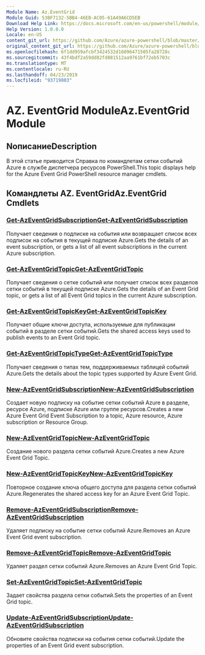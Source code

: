 ```yaml
---
Module Name: Az.EventGrid
Module Guid: 53BF7132-5BB4-46EB-AC05-61A49A6CD5EB
Download Help Link: https://docs.microsoft.com/en-us/powershell/module/az.eventgrid
Help Version: 1.0.0.0
Locale: en-US
content_git_url: https://github.com/Azure/azure-powershell/blob/master/src/EventGrid/EventGrid/help/Az.EventGrid.md
original_content_git_url: https://github.com/Azure/azure-powershell/blob/master/src/EventGrid/EventGrid/help/Az.EventGrid.md
ms.openlocfilehash: 6f1dd959afcbf3424532d16096471505fa28728c
ms.sourcegitcommit: 43f4bdf2a59dd82fd881512aa9761bf72eb5703c
ms.translationtype: MT
ms.contentlocale: ru-RU
ms.lasthandoff: 04/23/2019
ms.locfileid: "93719803"
---
```

# <span data-ttu-id="cd901-101">AZ. EventGrid Module</span><span class="sxs-lookup"><span data-stu-id="cd901-101">Az.EventGrid Module</span></span>
## <span data-ttu-id="cd901-102">Nописание</span><span class="sxs-lookup"><span data-stu-id="cd901-102">Description</span></span>
<span data-ttu-id="cd901-103">В этой статье приводится Справка по командлетам сетки событий Azure в службе диспетчера ресурсов PowerShell.</span><span class="sxs-lookup"><span data-stu-id="cd901-103">This topic displays help for the Azure Event Grid PowerShell resource manager cmdlets.</span></span>

## <span data-ttu-id="cd901-104">Командлеты AZ. EventGrid</span><span class="sxs-lookup"><span data-stu-id="cd901-104">Az.EventGrid Cmdlets</span></span>
### [<span data-ttu-id="cd901-105">Get-AzEventGridSubscription</span><span class="sxs-lookup"><span data-stu-id="cd901-105">Get-AzEventGridSubscription</span></span>](Get-AzEventGridSubscription.md)
<span data-ttu-id="cd901-106">Получает сведения о подписке на события или возвращает список всех подписок на события в текущей подписке Azure.</span><span class="sxs-lookup"><span data-stu-id="cd901-106">Gets the details of an event subscription, or gets a list of all event subscriptions in the current Azure subscription.</span></span>

### [<span data-ttu-id="cd901-107">Get-AzEventGridTopic</span><span class="sxs-lookup"><span data-stu-id="cd901-107">Get-AzEventGridTopic</span></span>](Get-AzEventGridTopic.md)
<span data-ttu-id="cd901-108">Получает сведения о сетке событий или получает список всех разделов сетки событий в текущей подписке Azure.</span><span class="sxs-lookup"><span data-stu-id="cd901-108">Gets the details of an Event Grid topic, or gets a list of all Event Grid topics in the current Azure subscription.</span></span>

### [<span data-ttu-id="cd901-109">Get-AzEventGridTopicKey</span><span class="sxs-lookup"><span data-stu-id="cd901-109">Get-AzEventGridTopicKey</span></span>](Get-AzEventGridTopicKey.md)
<span data-ttu-id="cd901-110">Получает общие ключи доступа, используемые для публикации событий в разделе сетки событий.</span><span class="sxs-lookup"><span data-stu-id="cd901-110">Gets the shared access keys used to publish events to an Event Grid topic.</span></span>

### [<span data-ttu-id="cd901-111">Get-AzEventGridTopicType</span><span class="sxs-lookup"><span data-stu-id="cd901-111">Get-AzEventGridTopicType</span></span>](Get-AzEventGridTopicType.md)
<span data-ttu-id="cd901-112">Получает сведения о типах тем, поддерживаемых таблицей событий Azure.</span><span class="sxs-lookup"><span data-stu-id="cd901-112">Gets the details about the topic types supported by Azure Event Grid.</span></span>

### [<span data-ttu-id="cd901-113">New-AzEventGridSubscription</span><span class="sxs-lookup"><span data-stu-id="cd901-113">New-AzEventGridSubscription</span></span>](New-AzEventGridSubscription.md)
<span data-ttu-id="cd901-114">Создает новую подписку на событие сетки событий Azure в разделе, ресурсе Azure, подписке Azure или группе ресурсов.</span><span class="sxs-lookup"><span data-stu-id="cd901-114">Creates a new Azure Event Grid Event Subscription to a topic, Azure resource, Azure subscription or Resource Group.</span></span>

### [<span data-ttu-id="cd901-115">New-AzEventGridTopic</span><span class="sxs-lookup"><span data-stu-id="cd901-115">New-AzEventGridTopic</span></span>](New-AzEventGridTopic.md)
<span data-ttu-id="cd901-116">Создание нового раздела сетки событий Azure.</span><span class="sxs-lookup"><span data-stu-id="cd901-116">Creates a new Azure Event Grid Topic.</span></span>

### [<span data-ttu-id="cd901-117">New-AzEventGridTopicKey</span><span class="sxs-lookup"><span data-stu-id="cd901-117">New-AzEventGridTopicKey</span></span>](New-AzEventGridTopicKey.md)
<span data-ttu-id="cd901-118">Повторное создание ключа общего доступа для раздела сетки событий Azure.</span><span class="sxs-lookup"><span data-stu-id="cd901-118">Regenerates the shared access key for an Azure Event Grid Topic.</span></span>

### [<span data-ttu-id="cd901-119">Remove-AzEventGridSubscription</span><span class="sxs-lookup"><span data-stu-id="cd901-119">Remove-AzEventGridSubscription</span></span>](Remove-AzEventGridSubscription.md)
<span data-ttu-id="cd901-120">Удаляет подписку на событие сетки событий Azure.</span><span class="sxs-lookup"><span data-stu-id="cd901-120">Removes an Azure Event Grid event subscription.</span></span>

### [<span data-ttu-id="cd901-121">Remove-AzEventGridTopic</span><span class="sxs-lookup"><span data-stu-id="cd901-121">Remove-AzEventGridTopic</span></span>](Remove-AzEventGridTopic.md)
<span data-ttu-id="cd901-122">Удаляет раздел сетки событий Azure.</span><span class="sxs-lookup"><span data-stu-id="cd901-122">Removes an Azure Event Grid Topic.</span></span>

### [<span data-ttu-id="cd901-123">Set-AzEventGridTopic</span><span class="sxs-lookup"><span data-stu-id="cd901-123">Set-AzEventGridTopic</span></span>](Set-AzEventGridTopic.md)
<span data-ttu-id="cd901-124">Задает свойства раздела сетки событий.</span><span class="sxs-lookup"><span data-stu-id="cd901-124">Sets the properties of an Event Grid topic.</span></span>

### [<span data-ttu-id="cd901-125">Update-AzEventGridSubscription</span><span class="sxs-lookup"><span data-stu-id="cd901-125">Update-AzEventGridSubscription</span></span>](Update-AzEventGridSubscription.md)
<span data-ttu-id="cd901-126">Обновите свойства подписки на события сетки событий.</span><span class="sxs-lookup"><span data-stu-id="cd901-126">Update the properties of an Event Grid event subscription.</span></span>

